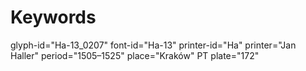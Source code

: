 # Keywords
glyph-id="Ha-13_0207"
font-id="Ha-13"
printer-id="Ha"
printer="Jan Haller"
period="1505–1525"
place="Kraków"
PT plate="172"
